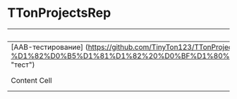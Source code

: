 # TTonProjectsRep



| Проект        | Описание      | Стек          |
| ------------- | ------------- | ------------- |
| [AAB-тестирование] (https://github.com/TinyTon123/TTonProjectsRep/blob/main/AAB-%D1%82%D0%B5%D1%81%D1%82%20%D0%BF%D1%80%D0%B8%D0%BB%D0%BE%D0%B6%D0%B5%D0%BD%D0%B8%D1%8F%20%D0%BF%D1%80%D0%BE%D0%B4%D1%83%D0%BA%D1%82%D0%BE%D0%B2.ipynb "тест")  | Content Cell  | Content Cell  |
| Content Cell  | Content Cell  | Content Cell  |

